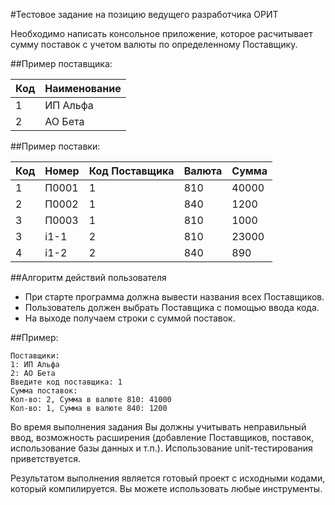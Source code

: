 #Тестовое задание на позицию ведущего разработчика ОРИТ

Необходимо написать консольное приложение, которое расчитывает сумму поставок с учетом валюты по определенному Поставщику.

##Пример поставщика:

|Код|Наименование|
|---|------------|
|1  |ИП Альфа    |
|2  |АО Бета     |

##Пример поставки:

|Код|Номер|Код Поставщика|Валюта|Сумма   |
|---|-----|--------------|------|--------|
|1  |П0001|1             |810   |40000   |
|2  |П0002|1             |840   |1200    |
|3  |П0003|1             |810   |1000    |
|3  |i1-1 |2             |810   |23000   |
|4  |i1-2 |2             |840   |890     |

##Алгоритм действий пользователя

* При старте программа должна вывести названия всех Поставщиков.
* Пользователь должен выбрать Поставщика с помощью ввода кода. 
* На выходе получаем строки с суммой поставок.

##Пример:

```
Поставщики:
1: ИП Альфа
2: АО Бета
Введите код поставщика: 1
Сумма поставок:
Кол-во: 2, Сумма в валюте 810: 41000
Кол-во: 1, Сумма в валюте 840: 1200
```

Во время выполнения задания Вы должны учитывать неправильный ввод,
возможность расширения (добавление Поставщиков, поставок, использование базы данных и т.п.). Использование unit-тестирования приветствуется.

Результатом выполнения является готовый проект c исходными кодами, который компилируется.
Вы можете использовать любые инструменты.

